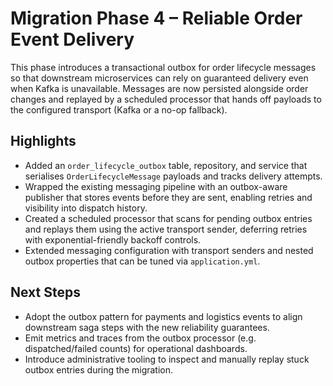 # Migration Phase 4 – Reliable Order Event Delivery

This phase introduces a transactional outbox for order lifecycle messages so that downstream
microservices can rely on guaranteed delivery even when Kafka is unavailable. Messages are now
persisted alongside order changes and replayed by a scheduled processor that hands off payloads to
the configured transport (Kafka or a no-op fallback).

## Highlights

- Added an `order_lifecycle_outbox` table, repository, and service that serialises
  `OrderLifecycleMessage` payloads and tracks delivery attempts.
- Wrapped the existing messaging pipeline with an outbox-aware publisher that stores events before
  they are sent, enabling retries and visibility into dispatch history.
- Created a scheduled processor that scans for pending outbox entries and replays them using the
  active transport sender, deferring retries with exponential-friendly backoff controls.
- Extended messaging configuration with transport senders and nested outbox properties that can be
  tuned via `application.yml`.

## Next Steps

- Adopt the outbox pattern for payments and logistics events to align downstream saga steps with the
  new reliability guarantees.
- Emit metrics and traces from the outbox processor (e.g. dispatched/failed counts) for operational
  dashboards.
- Introduce administrative tooling to inspect and manually replay stuck outbox entries during the
  migration.
